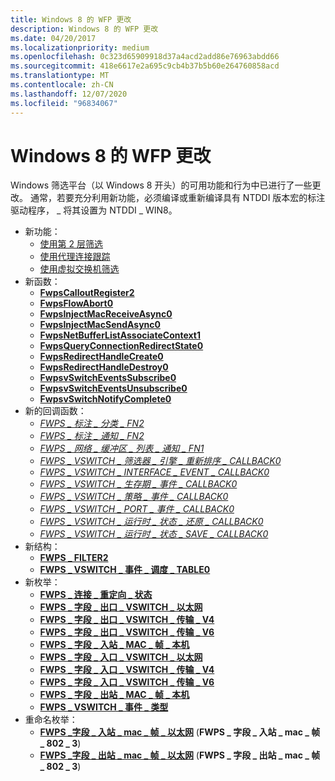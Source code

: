 ```yaml
---
title: Windows 8 的 WFP 更改
description: Windows 8 的 WFP 更改
ms.date: 04/20/2017
ms.localizationpriority: medium
ms.openlocfilehash: 0c323d65909918d37a4acd2add86e76963abdd66
ms.sourcegitcommit: 418e6617e2a695c9cb4b37b5b60e264760858acd
ms.translationtype: MT
ms.contentlocale: zh-CN
ms.lasthandoff: 12/07/2020
ms.locfileid: "96834067"
---
```

# <a name="wfp-changes-for-windows-8"></a>Windows 8 的 WFP 更改


Windows 筛选平台（以 Windows 8 开头）的可用功能和行为中已进行了一些更改。 通常，若要充分利用新功能，必须编译或重新编译具有 NTDDI 版本宏的标注驱动程序， \_ 将其设置为 NTDDI \_ WIN8。

-   新功能：
    - [使用第 2 层筛选](using-layer-2-filtering.md)
    - [使用代理连接跟踪](using-proxied-connections-tracking.md)
    - [使用虚拟交换机筛选](using-virtual-switch-filtering.md)
-   新函数：
    - [**FwpsCalloutRegister2**](/windows-hardware/drivers/ddi/fwpsk/nf-fwpsk-fwpscalloutregister2)
    - [**FwpsFlowAbort0**](/windows-hardware/drivers/ddi/fwpsk/nf-fwpsk-fwpsflowabort0)
    - [**FwpsInjectMacReceiveAsync0**](/windows-hardware/drivers/ddi/fwpsk/nf-fwpsk-fwpsinjectmacreceiveasync0)
    - [**FwpsInjectMacSendAsync0**](/windows-hardware/drivers/ddi/fwpsk/nf-fwpsk-fwpsinjectmacsendasync0)
    - [**FwpsNetBufferListAssociateContext1**](/windows-hardware/drivers/ddi/fwpsk/nf-fwpsk-fwpsnetbufferlistassociatecontext1)
    - [**FwpsQueryConnectionRedirectState0**](/windows-hardware/drivers/ddi/fwpsk/nf-fwpsk-fwpsqueryconnectionredirectstate0)
    - [**FwpsRedirectHandleCreate0**](/windows-hardware/drivers/ddi/fwpsk/nf-fwpsk-fwpsredirecthandlecreate0)
    - [**FwpsRedirectHandleDestroy0**](/windows-hardware/drivers/ddi/fwpsk/nf-fwpsk-fwpsredirecthandledestroy0)
    - [**FwpsvSwitchEventsSubscribe0**](/windows-hardware/drivers/ddi/fwpsk/nf-fwpsk-fwpsvswitcheventssubscribe0)
    - [**FwpsvSwitchEventsUnsubscribe0**](/windows-hardware/drivers/ddi/fwpsk/nf-fwpsk-fwpsvswitcheventsunsubscribe0)
    - [**FwpsvSwitchNotifyComplete0**](/windows-hardware/drivers/ddi/fwpsk/nf-fwpsk-fwpsvswitchnotifycomplete0)
-   新的回调函数：
    - [*FWPS \_ 标注 \_ 分类 \_ FN2*](/windows-hardware/drivers/ddi/fwpsk/nc-fwpsk-fwps_callout_classify_fn2)
    - [*FWPS \_ 标注 \_ 通知 \_ FN2*](/windows-hardware/drivers/ddi/fwpsk/nc-fwpsk-fwps_callout_notify_fn2)
    - [*FWPS \_ 网络 \_ 缓冲区 \_ 列表 \_ 通知 \_ FN1*](/windows-hardware/drivers/ddi/fwpsk/nc-fwpsk-fwps_net_buffer_list_notify_fn1)
    - [*FWPS \_ VSWITCH \_ 筛选器 \_ 引擎 \_ 重新排序 \_ CALLBACK0*](/windows-hardware/drivers/ddi/fwpsk/nc-fwpsk-fwps_vswitch_filter_engine_reorder_callback0)
    - [*FWPS \_ VSWITCH \_ INTERFACE \_ EVENT \_ CALLBACK0*](/windows-hardware/drivers/ddi/fwpsk/nc-fwpsk-fwps_vswitch_interface_event_callback0)
    - [*FWPS \_ VSWITCH \_ 生存期 \_ 事件 \_ CALLBACK0*](/windows-hardware/drivers/ddi/fwpsk/nc-fwpsk-fwps_vswitch_lifetime_event_callback0)
    - [*FWPS \_ VSWITCH \_ 策略 \_ 事件 \_ CALLBACK0*](/windows-hardware/drivers/ddi/fwpsk/nc-fwpsk-fwps_vswitch_policy_event_callback0)
    - [*FWPS \_ VSWITCH \_ PORT \_ 事件 \_ CALLBACK0*](/windows-hardware/drivers/ddi/fwpsk/nc-fwpsk-fwps_vswitch_port_event_callback0)
    - [*FWPS \_ VSWITCH \_ 运行时 \_ 状态 \_ 还原 \_ CALLBACK0*](/windows-hardware/drivers/ddi/fwpsk/nc-fwpsk-fwps_vswitch_runtime_state_restore_callback0)
    - [*FWPS \_ VSWITCH \_ 运行时 \_ 状态 \_ SAVE \_ CALLBACK0*](/windows-hardware/drivers/ddi/fwpsk/nc-fwpsk-fwps_vswitch_runtime_state_save_callback0)
-   新结构：
    - [**FWPS \_ FILTER2**](/windows/win32/api/fwpstypes/ns-fwpstypes-fwps_filter2)
    - [**FWPS \_ VSWITCH \_ 事件 \_ 调度 \_ TABLE0**](/windows-hardware/drivers/ddi/fwpsk/ns-fwpsk-fwps_vswitch_event_dispatch_table0_)
-   新枚举：
    - [**FWPS \_ 连接 \_ 重定向 \_ 状态**](/windows-hardware/drivers/ddi/fwpsk/ne-fwpsk-fwps_connection_redirect_state_)
    - [**FWPS \_ 字段 \_ 出口 \_ VSWITCH \_ 以太网**](/windows-hardware/drivers/ddi/fwpsk/ne-fwpsk-fwps_fields_egress_vswitch_ethernet_)
    - [**FWPS \_ 字段 \_ 出口 \_ VSWITCH \_ 传输 \_ V4**](/windows-hardware/drivers/ddi/fwpsk/ne-fwpsk-fwps_fields_egress_vswitch_transport_v4_)
    - [**FWPS \_ 字段 \_ 出口 \_ VSWITCH \_ 传输 \_ V6**](/windows-hardware/drivers/ddi/fwpsk/ne-fwpsk-fwps_fields_egress_vswitch_transport_v6_)
    - [**FWPS \_ 字段 \_ 入站 \_ MAC \_ 帧 \_ 本机**](/windows-hardware/drivers/ddi/fwpsk/ne-fwpsk-fwps_fields_inbound_mac_frame_native_)
    - [**FWPS \_ 字段 \_ 入口 \_ VSWITCH \_ 以太网**](/windows-hardware/drivers/ddi/fwpsk/ne-fwpsk-fwps_fields_ingress_vswitch_ethernet_)
    - [**FWPS \_ 字段 \_ 入口 \_ VSWITCH \_ 传输 \_ V4**](/windows-hardware/drivers/ddi/fwpsk/ne-fwpsk-fwps_fields_ingress_vswitch_transport_v4_)
    - [**FWPS \_ 字段 \_ 入口 \_ VSWITCH \_ 传输 \_ V6**](/windows-hardware/drivers/ddi/fwpsk/ne-fwpsk-fwps_fields_ingress_vswitch_transport_v6_)
    - [**FWPS \_ 字段 \_ 出站 \_ MAC \_ 帧 \_ 本机**](/windows-hardware/drivers/ddi/fwpsk/ne-fwpsk-fwps_fields_outbound_mac_frame_native_)
    - [**FWPS \_ VSWITCH \_ 事件 \_ 类型**](/windows-hardware/drivers/ddi/fwpsk/ne-fwpsk-fwps_vswitch_event_type_)
-   重命名枚举：
    - [**FWPS \_字段 \_ 入站 \_ mac \_ 帧 \_ 以太网**](/windows-hardware/drivers/ddi/fwpsk/ne-fwpsk-fwps_fields_inbound_mac_frame_ethernet_) (**FWPS \_ 字段 \_ 入站 \_ mac \_ 帧 \_ 802 \_ 3**) 
    - [**FWPS \_字段 \_ 出站 \_ mac \_ 帧 \_ 以太网**](/windows-hardware/drivers/ddi/fwpsk/ne-fwpsk-fwps_fields_outbound_mac_frame_ethernet_) (**FWPS \_ 字段 \_ 出站 \_ mac \_ 帧 \_ 802 \_ 3**) 

 

